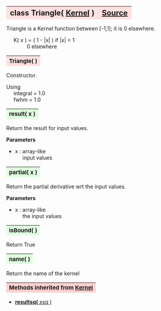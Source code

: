 ---
---
<br><br>

<a name="Triangle"></a>
<table><thead style="background-color:#FFE0E0; width:100%; font-size:20px"><tr><th style="text-align:left">
<strong>class Triangle(</strong> <a href="./Kernel.html">Kernel</a> )</th><th style="text-align:right"><a href=https://github.com/dokester/BayesicFitting/blob/master/BayesicFitting/source/kernels/Triangle.py target=_blank>Source</a></th></tr></thead></table>

Triangle is a Kernel function between [-1,1]; it is 0 elsewhere.

&nbsp;&nbsp;&nbsp;&nbsp; K( x ) = ( 1 - |x| )        if |x| < 1
<br>&nbsp;&nbsp;&nbsp;&nbsp;&nbsp;&nbsp;&nbsp;&nbsp;&nbsp;&nbsp;&nbsp;&nbsp;&nbsp; 0                  elsewhere


<a name="Triangle"></a>
<table><thead style="background-color:#FFE0E0; width:100%; font-size:15px"><tr><th style="text-align:left">
<strong>Triangle(</strong> ) 
</th></tr></thead></table>

Constructor.

Using
<br>&nbsp;&nbsp;&nbsp;&nbsp; integral = 1.0
<br>&nbsp;&nbsp;&nbsp;&nbsp; fwhm = 1.0

<a name="result"></a>
<table><thead style="background-color:#E0FFE0; width:100%; font-size:15px"><tr><th style="text-align:left">
<strong>result(</strong> x )
</th></tr></thead></table>
Return the result for input values.

<b>Parameters</b>

* x  :  array-like
<br>&nbsp;&nbsp;&nbsp;&nbsp; input values

<a name="partial"></a>
<table><thead style="background-color:#E0FFE0; width:100%; font-size:15px"><tr><th style="text-align:left">
<strong>partial(</strong> x )
</th></tr></thead></table>
Return the partial derivative wrt the input values.

<b>Parameters</b>

* x  :  array-like
<br>&nbsp;&nbsp;&nbsp;&nbsp; the input values

<a name="isBound"></a>
<table><thead style="background-color:#E0FFE0; width:100%; font-size:15px"><tr><th style="text-align:left">
<strong>isBound(</strong> )
</th></tr></thead></table>

Return True 
<a name="name"></a>
<table><thead style="background-color:#E0FFE0; width:100%; font-size:15px"><tr><th style="text-align:left">
<strong>name(</strong> )
</th></tr></thead></table>

Return the name of the kernel 
<table><thead style="background-color:#FFD0D0; width:100%; font-size:15px"><tr><th style="text-align:left">
<strong>Methods inherited from</strong> <a href="./Kernel.html">Kernel</a></th></tr></thead></table>


* [<strong>resultsq(</strong> xsq )](./Kernel.md#resultsq)
